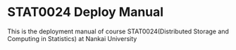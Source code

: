 # STAT0024 Deploy Manual
 This is the deployment manual of course STAT0024(Distributed Storage and Computing in Statistics) at Nankai University
